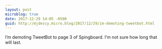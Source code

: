 ```yaml
---
layout: post
microblog: true
date: 2017-12-29 14:05 -0500
guid: http://mjdescy.micro.blog/2017/12/29/im-demoting-tweetbot.html
---
```

I’m demoting TweetBot to page 3 of Spingboard. I’m not sure how long that will last.
